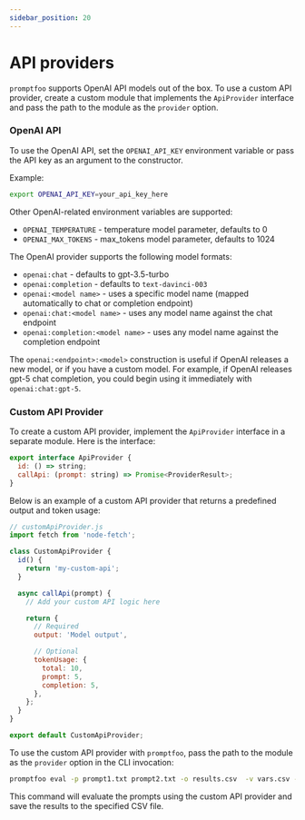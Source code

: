 ```yaml
---
sidebar_position: 20
---
```


# API providers

`promptfoo` supports OpenAI API models out of the box. To use a custom API provider, create a custom module that implements the `ApiProvider` interface and pass the path to the module as the `provider` option.

### OpenAI API

To use the OpenAI API, set the `OPENAI_API_KEY` environment variable or pass the API key as an argument to the constructor.

Example:

```bash
export OPENAI_API_KEY=your_api_key_here
```

Other OpenAI-related environment variables are supported:

- `OPENAI_TEMPERATURE` - temperature model parameter, defaults to 0
- `OPENAI_MAX_TOKENS` - max_tokens model parameter, defaults to 1024

The OpenAI provider supports the following model formats:

- `openai:chat` - defaults to gpt-3.5-turbo
- `openai:completion` - defaults to `text-davinci-003`
- `openai:<model name>` - uses a specific model name (mapped automatically to chat or completion endpoint)
- `openai:chat:<model name>` - uses any model name against the chat endpoint
- `openai:completion:<model name>` - uses any model name against the completion endpoint

The `openai:<endpoint>:<model>` construction is useful if OpenAI releases a new model, or if you have a custom model. For example, if OpenAI releases gpt-5 chat completion, you could begin using it immediately with `openai:chat:gpt-5`.

### Custom API Provider

To create a custom API provider, implement the `ApiProvider` interface in a separate module. Here is the interface:

```javascript
export interface ApiProvider {
  id: () => string;
  callApi: (prompt: string) => Promise<ProviderResult>;
}
```

Below is an example of a custom API provider that returns a predefined output and token usage:

```javascript
// customApiProvider.js
import fetch from 'node-fetch';

class CustomApiProvider {
  id() {
    return 'my-custom-api';
  }

  async callApi(prompt) {
    // Add your custom API logic here

    return {
      // Required
      output: 'Model output',

      // Optional
      tokenUsage: {
        total: 10,
        prompt: 5,
        completion: 5,
      },
    };
  }
}

export default CustomApiProvider;
```

To use the custom API provider with `promptfoo`, pass the path to the module as the `provider` option in the CLI invocation:

```bash
promptfoo eval -p prompt1.txt prompt2.txt -o results.csv  -v vars.csv -r ./customApiProvider.js
```

This command will evaluate the prompts using the custom API provider and save the results to the specified CSV file.
